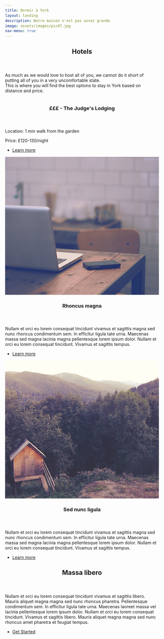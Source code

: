 ```yaml
---
title: Dormir à York
layout: landing
description: Notre maison n'est pas assez grande
image: assets/images/pic07.jpg
nav-menu: true
---
```


<!-- Main -->
<div id="main">

<!-- One -->
<section id="one">
	<div class="inner">
		<header class="major">
			<h2>Hotels</h2>
		</header>
		As much as we would love to host all of you, we cannot do it short of putting all of you in a very uncomfortable state.   
    <br/>
    This is where you will find the best options to stay in York based on distance and price.
	</div>
</section>

<!-- Two -->
<section id="two" class="spotlights">
	<section>
  		<a href="generic.html" class="image">
  			<img src="assets/images/judgeslogding.jpg" alt="" data-position="center center" />
  		</a>
  		<div class="content">
  			<div class="inner">
  				<header class="major">
  					<h3>£££ - The Judge's Lodging</h3>
  				</header>
  				<p>Location: 1 min walk from the garden</p>
  				<p>Price: £120-130/night</p>
  				<ul class="actions">
  					<li><a target='_blank' rel='noreferrer noopener' href="https://www.thwaites.co.uk/hotels-and-inns/inns/judges-lodging-at-york/#" class="button">Learn more</a></li>
  				</ul>
  			</div>
  		</div>
  	</section>
	<section>
		<a href="generic.html" class="image">
			<img src="assets/images/pic09.jpg" alt="" data-position="top center" />
		</a>
		<div class="content">
			<div class="inner">
				<header class="major">
					<h3>Rhoncus magna</h3>
				</header>
				<p>Nullam et orci eu lorem consequat tincidunt vivamus et sagittis magna sed nunc rhoncus condimentum sem. In efficitur ligula tate urna. Maecenas massa sed magna lacinia magna pellentesque lorem ipsum dolor. Nullam et orci eu lorem consequat tincidunt. Vivamus et sagittis tempus.</p>
				<ul class="actions">
					<li><a href="generic.html" class="button">Learn more</a></li>
				</ul>
			</div>
		</div>
	</section>
	<section>
		<a href="generic.html" class="image">
			<img src="assets/images/pic10.jpg" alt="" data-position="25% 25%" />
		</a>
		<div class="content">
			<div class="inner">
				<header class="major">
					<h3>Sed nunc ligula</h3>
				</header>
				<p>Nullam et orci eu lorem consequat tincidunt vivamus et sagittis magna sed nunc rhoncus condimentum sem. In efficitur ligula tate urna. Maecenas massa sed magna lacinia magna pellentesque lorem ipsum dolor. Nullam et orci eu lorem consequat tincidunt. Vivamus et sagittis tempus.</p>
				<ul class="actions">
					<li><a href="generic.html" class="button">Learn more</a></li>
				</ul>
			</div>
		</div>
	</section>
</section>

<!-- Three -->
<section id="three">
	<div class="inner">
		<header class="major">
			<h2>Massa libero</h2>
		</header>
		<p>Nullam et orci eu lorem consequat tincidunt vivamus et sagittis libero. Mauris aliquet magna magna sed nunc rhoncus pharetra. Pellentesque condimentum sem. In efficitur ligula tate urna. Maecenas laoreet massa vel lacinia pellentesque lorem ipsum dolor. Nullam et orci eu lorem consequat tincidunt. Vivamus et sagittis libero. Mauris aliquet magna magna sed nunc rhoncus amet pharetra et feugiat tempus.</p>
		<ul class="actions">
			<li><a href="generic.html" class="button next">Get Started</a></li>
		</ul>
	</div>
</section>

</div>
